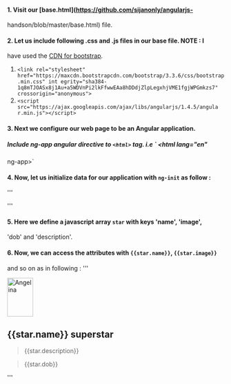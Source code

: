 
#### 1. Visit our [base.html](https://github.com/sijanonly/angularjs-
handson/blob/master/base.html) file.

#### 2. Let us include following .css and .js files in our base file. NOTE : I
have used the   [CDN for bootstrap](https://www.bootstrapcdn.com/).



   1. `<link rel="stylesheet"
href="https://maxcdn.bootstrapcdn.com/bootstrap/3.3.6/css/bootstrap.min.css" int
egrity="sha384-1q8mTJOASx8j1Au+a5WDVnPi2lkFfwwEAa8hDDdjZlpLegxhjVME1fgjWPGmkzs7"
crossorigin="anonymous"> `
   2. `<script src="https://ajax.googleapis.com/ajax/libs/angularjs/1.4.5/angula
r.min.js"></script> `



#### 3. Next we configure our web page to be an Angular application.
##### Include  ng-app angular directive to `<html>` tag. i.e ` <html lang="en"
ng-app>`


#### 4. Now, let us initialize data for our application with `ng-init` as follow :
'''
     <div class="row row-content"
          ng-init="
             star=
             {
               name:'Angelina Jolie',
               image: 'images/angelina.jpg',
               dob: 'June 4, 1975',
               description:'Born in Los Angeles, California, on June 4, 
               1975, Angelina Jolie starred in the HBO biopic Gia before 
               earning an Academy Award for best supporting actress for 
               Girl, Interrupted. Jolie has become one of Hollywood top 
               marquee names, having starred in movies like Wanted, Mr. and 
               Mrs. Smith, Salt and Changeling, earning her first lead 
               actress Oscar nod for the latter.'
            }">
'''

#### 5. Here we define a javascript array `star` with keys 'name', 'image',
'dob' and 'description'.


#### 6. Now, we can access the attributes with `{{star.name}}`, `{{star.image}}`
and so on as in following :
'''
    <div class="media">
        <div class="media-left media-middle">
            <a href="#">
            <img class="media-object img-rounded" width="60" height="90" 
             ng-src={{star.image}} alt="Angelina">
            </a>
        </div>
        <div class="media-body">
            <h2 class="media-heading">{{star.name}}
             <span class="label label-danger">superstar</span></h2>
                <blockquote>
                    <p>{{star.description}}</p>
                </blockquote>
                <blockquote>
                    <p>{{star.dob}}</p>
                </blockquote>
        </div>
    </div>
'''


    
